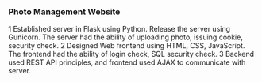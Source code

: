 
### Photo Management Website

1	Established server in Flask using Python. Release the server using Gunicorn. The server had the ability of uploading photo, issuing cookie, security check.
2	Designed Web frontend using HTML, CSS, JavaScript. The frontend had the ability of login check, SQL security check.
3	Backend used REST API principles, and frontend used AJAX to communicate with server.